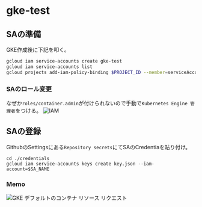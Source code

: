 # gke-test
## SAの準備
GKE作成後に下記を叩く。

```bash
gcloud iam service-accounts create gke-test
gcloud iam service-accounts list
gcloud projects add-iam-policy-binding $PROJECT_ID --member=serviceAccount:$SA_NAME --role=roles/storage.admin
```

### SAのロール変更
なぜか`roles/container.admin`が付けられないので手動で`Kubernetes Engine 管理者`をつける。
![IAM](https://console.cloud.google.com/iam-admin/iam)

## SAの登録
GithubのSettingsにある`Repository secrets`にてSAのCredentiaを貼り付け。

```base
cd ./credentials
gcloud iam service-accounts keys create key.json --iam-account=$SA_NAME
```

### Memo
![GKE デフォルトのコンテナ リソース リクエスト](https://cloud.google.com/kubernetes-engine/docs/concepts/autopilot-overview#default_container_resource_requests)
